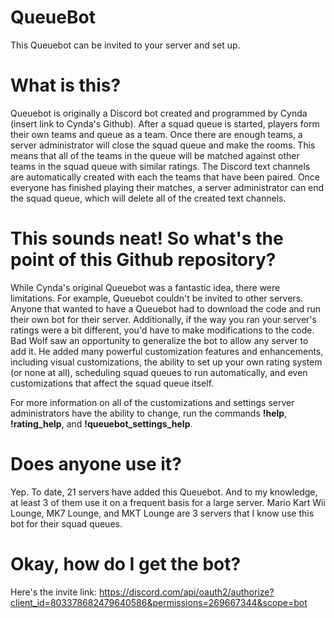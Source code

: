 # QueueBot
This Queuebot can be invited to your server and set up.

# What is this?
Queuebot is originally a Discord bot created and programmed by Cynda (insert link to Cynda's Github). After a squad queue is started, players form their own teams and queue as a team. Once there are enough teams, a server administrator will close the squad queue and make the rooms. This means that all of the teams in the queue will be matched against other teams in the squad queue with similar ratings. The Discord text channels are automatically created with each the teams that have been paired. Once everyone has finished playing their matches, a server administrator can end the squad queue, which will delete all of the created text channels.

# This sounds neat! So what's the point of this Github repository?
While Cynda's original Queuebot was a fantastic idea, there were limitations. For example, Queuebot couldn't be invited to other servers. Anyone that wanted to have a Queuebot had to download the code and run their own bot for their server. Additionally, if the way you ran your server's ratings were a bit different, you'd have to make modifications to the code. Bad Wolf saw an opportunity to generalize the bot to allow any server to add it. He added many powerful customization features and enhancements, including visual customizations, the ability to set up your own rating system (or none at all), scheduling squad queues to run automatically, and even customizations that affect the squad queue itself.

For more information on all of the customizations and settings server administrators have the ability to change, run the commands **!help**, **!rating_help**, and **!queuebot_settings_help**.

# Does anyone use it?
Yep. To date, 21 servers have added this Queuebot. And to my knowledge, at least 3 of them use it on a frequent basis for a large server. Mario Kart Wii Lounge, MK7 Lounge, and MKT Lounge are 3 servers that I know use this bot for their squad queues.

# Okay, how do I get the bot?
Here's the invite link:
https://discord.com/api/oauth2/authorize?client_id=803378682479640586&permissions=269667344&scope=bot

